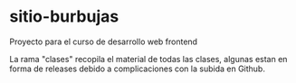 # sitio-burbujas
Proyecto para el curso de desarrollo web frontend

La rama "clases" recopila el material de todas las clases, algunas estan en forma de releases debido a complicaciones con la subida en Github.

